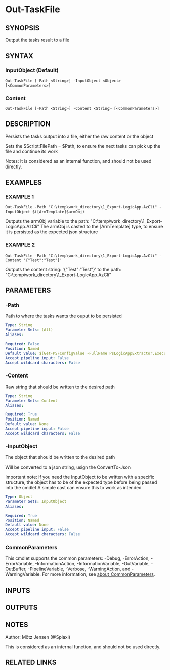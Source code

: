 ﻿---
external help file: PsLogicAppExtractor-help.xml
Module Name: PsLogicAppExtractor
online version:
schema: 2.0.0
---

# Out-TaskFile

## SYNOPSIS
Output the tasks result to a file

## SYNTAX

### InputObject (Default)
```
Out-TaskFile [-Path <String>] -InputObject <Object> [<CommonParameters>]
```

### Content
```
Out-TaskFile [-Path <String>] -Content <String> [<CommonParameters>]
```

## DESCRIPTION
Persists the tasks output into a file, either the raw content or the object

Sets the $Script:FilePath = $Path, to ensure the next tasks can pick up the file and continue its work

Notes: It is considered as an internal function, and should not be used directly.

## EXAMPLES

### EXAMPLE 1
```
Out-TaskFile -Path "C:\temp\work_directory\1_Export-LogicApp.AzCli" -InputObject $([ArmTemplate]$armObj)
```

Outputs the armObj variable to the path: "C:\temp\work_directory\1_Export-LogicApp.AzCli"
The armObj is casted to the \[ArmTemplate\] type, to ensure it is persisted as the expected json structure

### EXAMPLE 2
```
Out-TaskFile -Path "C:\temp\work_directory\1_Export-LogicApp.AzCli" -Content '{"Test":"Test"}'
```

Outputs the content string: '{"Test":"Test"}' to the path: "C:\temp\work_directory\1_Export-LogicApp.AzCli"

## PARAMETERS

### -Path
Path to where the tasks wants the ouput to be persisted

```yaml
Type: String
Parameter Sets: (All)
Aliases:

Required: False
Position: Named
Default value: $(Get-PSFConfigValue -FullName PsLogicAppExtractor.Execution.TaskOutputFile)
Accept pipeline input: False
Accept wildcard characters: False
```

### -Content
Raw string that should be written to the desired path

```yaml
Type: String
Parameter Sets: Content
Aliases:

Required: True
Position: Named
Default value: None
Accept pipeline input: False
Accept wildcard characters: False
```

### -InputObject
The object that should be written to the desired path

Will be converted to a json string, usign the ConvertTo-Json

Important note: If you need the InputObject to be written with a specific structure, the object has to be of the expected type before being passed into the cmdlet
A simple cast can ensure this to work as intended

```yaml
Type: Object
Parameter Sets: InputObject
Aliases:

Required: True
Position: Named
Default value: None
Accept pipeline input: False
Accept wildcard characters: False
```

### CommonParameters
This cmdlet supports the common parameters: -Debug, -ErrorAction, -ErrorVariable, -InformationAction, -InformationVariable, -OutVariable, -OutBuffer, -PipelineVariable, -Verbose, -WarningAction, and -WarningVariable. For more information, see [about_CommonParameters](http://go.microsoft.com/fwlink/?LinkID=113216).

## INPUTS

## OUTPUTS

## NOTES
Author: Mötz Jensen (@Splaxi)

This is considered as an internal function, and should not be used directly.

## RELATED LINKS
